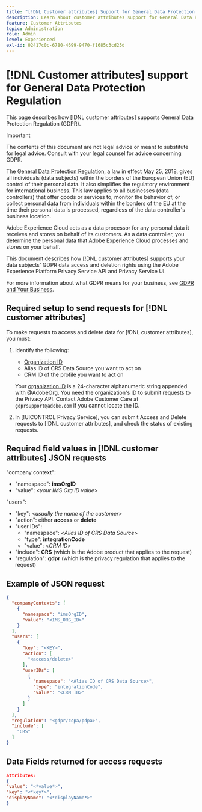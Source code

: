 ```yaml
---
title: "[!DNL Customer attributes] Support for General Data Protection Regulation"
description: Learn about customer attributes support for General Data Protection Regulation
feature: Customer Attributes
topic: Administration
role: Admin
level: Experienced
exl-id: 02417c0c-6780-4699-9470-f1685c3cd25d
---
```

# [!DNL Customer attributes] support for General Data Protection Regulation

This page describes how [!DNL customer attributes] supports General Data Protection Regulation (GDPR).

>[!IMPORTANT]
>
>The contents of this document are not legal advice or meant to substitute for legal advice. Consult with your legal counsel for advice concerning GDPR.

The [General Data Protection Regulation](https://business.adobe.com/privacy/general-data-protection-regulation.html), a law in effect May 25, 2018, gives all individuals (data subjects) within the borders of the European Union (EU) control of their personal data. It also simplifies the regulatory environment for international business. This law applies to all businesses (data controllers) that offer goods or services to, monitor the behavior of, or collect personal data from individuals within the borders of the EU at the time their personal data is processed, regardless of the data controller's business location.

Adobe Experience Cloud acts as a data processor for any personal data it receives and stores on behalf of its customers. As a data controller, you determine the personal data that Adobe Experience Cloud processes and stores on your behalf.

This document describes how [!DNL customer attributes] supports your data subjects' GDPR data access and deletion rights using the Adobe Experience Platform Privacy Service API and Privacy Service UI.

For more information about what GDPR means for your business, see [GDPR and Your Business](https://business.adobe.com/privacy/general-data-protection-regulation.html).

## Required setup to send requests for [!DNL customer attributes]

To make requests to access and delete data for [!DNL customer attributes], you must:

1. Identify the following:

   * [Organization ID](../../administration/organizations.md)
   * Alias ID of CRS Data Source you want to act on
   * CRM ID of the profile you want to act on

   Your [organization ID](../../administration/organizations.md) is a 24-character alphanumeric string appended with @AdobeOrg. You need the organization's ID to submit requests to the Privacy API. Contact Adobe Customer Care at `gdprsupport@adobe.com` if you cannot locate the ID.

1. In [!UICONTROL Privacy Service], you can submit Access and Delete requests to [!DNL customer attributes], and check the status of existing requests.

## Required field values in [!DNL customer attributes] JSON requests

"company context":

* "namespace": **imsOrgID**
* "value": <*your IMS Org ID value*>

"users":

* "key": <*usually the name of the customer*>
* "action": either **access** or **delete**
* "user IDs":
    * "namespace": <*Alias ID of CRS Data Source*>
    * "type": **integrationCode**
    * "value": <*CRM ID*>
* "include": **CRS** (which is the Adobe product that applies to the request)
* "regulation": **gdpr** (which is the privacy regulation that applies to the request)

## Example of JSON request

```json
{
  "companyContexts": [
    {
      "namespace": "imsOrgID",
      "value": "<IMS_ORG_ID>"
    }
  ],
  "users": [
    {
      "key": "<KEY>",
      "action": [
        "<access/delete>"
      ],
      "userIDs": [
        {
          "namespace": "<Alias ID of CRS Data Source>",
          "type": "integrationCode",
          "value": "<CRM ID>"
        }
      ]
    }
  ],
  "regulation": "<gdpr/ccpa/pdpa>",
  "include": [
    "CRS"
  ]
}
```

## Data Fields returned for access requests

```json
attributes:
{
"value": "<*value*>",
"key": "<*key*>",
"displayName": "<*displayName*>"
}
```
